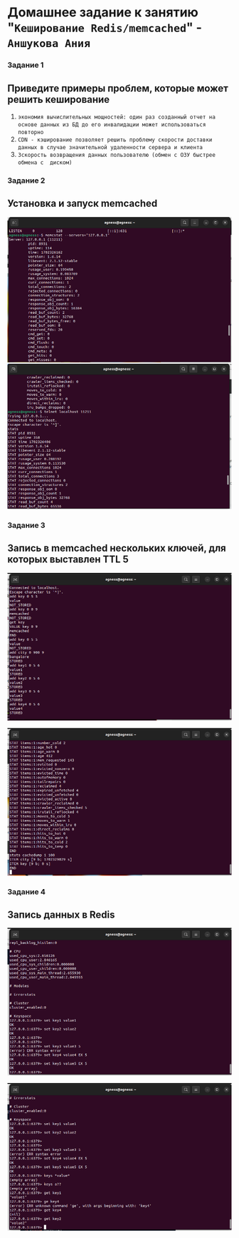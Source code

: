 # Домашнее задание к занятию "`Кеширование Redis/memcached`" - `Аншукова Ания`


### Задание 1
## Приведите примеры проблем, которые может решить кеширование

1. `экономия вычислительных мощностей: один раз созданный отчет на основе данных из БД до его инвалидации может использоваться повторно`
2. `CDN - кэширование позволяет решить проблему скорости доставки данных в случае значительной удаленности сервера и клиента`
3. `Зскорость возвращения данных пользователю (обмен с ОЗУ быстрее обмена с  диском)`


### Задание 2
## Установка и запуск memcached

![Установка и запуск memcached на ubuntu](/img/memcached_server.png)
![Установка и запуск memcached на ubuntu](/img/memcached_localhost.png)


### Задание 3
## Запись в memcached нескольких ключей, для которых выставлен TTL 5

![Создание ключей memcached](/img/memcached_keys.png)

![Удаление ключей memcached](/img/memcached_keys_exp.png)


### Задание 4
## Запись данных в Redis

![Создание ключей в redis](/img/redis_keys_set.png)

![Получение значений ключей в redis](/img/redis_keys_get.png)

